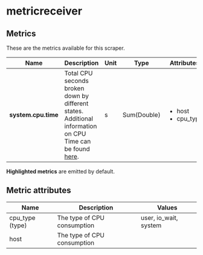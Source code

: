 [comment]: <> (Code generated by mdatagen. DO NOT EDIT.)

# metricreceiver

## Metrics

These are the metrics available for this scraper.

| Name | Description | Unit | Type | Attributes |
| ---- | ----------- | ---- | ---- | ---------- |
| **system.cpu.time** | Total CPU seconds broken down by different states. Additional information on CPU Time can be found [here](https://en.wikipedia.org/wiki/CPU_time). | s | Sum(Double) | <ul> <li>host</li> <li>cpu_type</li> </ul> |

**Highlighted metrics** are emitted by default.

## Metric attributes

| Name | Description | Values |
| ---- | ----------- | ------ |
| cpu_type (type) | The type of CPU consumption | user, io_wait, system |
| host | The type of CPU consumption |  |

